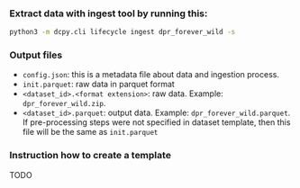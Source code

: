 
### Extract data with ingest tool by running this:
```bash
python3 -m dcpy.cli lifecycle ingest dpr_forever_wild -s
```

### Output files
- `config.json`: this is a metadata file about data and ingestion process. 
- `init.parquet`: raw data in parquet format
- `<dataset_id>.<format extension>`: raw data. Example: `dpr_forever_wild.zip`.
- `<dataset_id>.parquet`: output data. Example: `dpr_forever_wild.parquet`. If pre-processing steps were not specified in dataset template, then this file will be the same as `init.parquet`

### Instruction how to create a template
TODO
